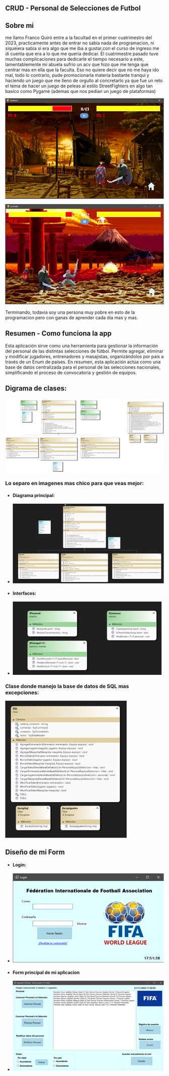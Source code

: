 ## CRUD - Personal de Selecciones de Futbol

## Sobre mi
me llamo Franco Quiró entre a la facultad en el primer cuatrimestro del 2023, practicamente antes de entrar no sabia nada de programacion, ni siqueiera sabia si era algo que me iba a gustar,con el curso de ingreso me di cuenta que era a lo que me queria dedicar. El cuatrimestre pasado tuve muchas complicaciones para dedicarle el tiempo necesario a este, lamentablemente mi abuela sufrio un acv que hizo que me tenga que centrar mas en ella que la faculta. Eso no quiere decir que no me haya ido mal, todo lo contrario, pude promocionarla materia bastante tranqui y haciendo un juego que me lleno de orgullo al concretarlo ya que fue un reto el tema de hacer un juego de peleas al estilo StreetFighters en algo tan basico como Pygame (ademas que nos pedian un juego de plataformas)

![Alt text](<Captura de pantalla 2023-10-16 211600.png>)

![Alt text](<Captura de pantalla 2023-10-16 211414.png>)

Terminando, todavia soy una persona muy pobre en esto de la programacion pero con ganas de aprender cada dia mas y mas.

## Resumen - Como funciona la app
Esta aplicación sirve como una herramienta para gestionar la información del personal de las distintas selecciones de fútbol. Permite agregar, eliminar y modificar jugadores, entrenadores y masajistas, organizándolos por país a través de un Enum de países. En resumen, esta aplicación actúa como una base de datos centralizada para el personal de las selecciones nacionales, simplificando el proceso de convocatoria y gestión de equipos.

## Digrama de clases:

![Alt text](ClassDiagram1-1.png)

### Lo separo en imagenes mas chico para que veas mejor:

- #### Diagrama principal:
- ![Alt text](diagramaPrincipal.png)

- #### Interfaces:

- ![Alt text](interfacez.png)

### Clase donde manejo la base de datos de SQL mas excepciones:

![Alt text](<Captura de pantalla 2023-11-21 174805.png>)

## Diseño de mi Form

- #### Login:

- ![Alt text](<Captura de pantalla 2023-11-21 175146.png>)

- #### Form principal de mi aplicacion

- ![Alt text](<Captura de pantalla 2023-11-21 175114.png>)

